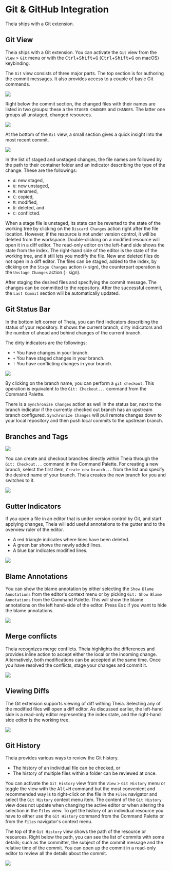 # Git & GitHub Integration

Theia ships with a Git extension.

## Git View

Theia ships with a Git extension. You can activate the `Git` view from the `View` > `Git` menu or with the <kbd>Ctrl</kbd>+<kbd>Shift</kbd>+<kbd>G</kbd> (<kbd>Ctrl</kbd>+<kbd>Shift</kbd>+<kbd>G</kbd> on macOS) keybinding.

The `Git` view consists of three major parts. The top section is for authoring the commit messages. It also provides access to a couple of basic Git commands.

![](./images/4_3_Git_and_GitHub_Integration/git_commit_message.jpg)

Right below the commit section, the changed files with their names are listed in two groups: these a the `STAGED CHANGES` and `CHANGES`. The latter one groups all unstaged, changed resources.

![](./images/4_3_Git_and_GitHub_Integration/git_file_changes.jpg)

At the bottom of the `Git` view, a small section gives a quick insight into the most recent commit.

![](./images/4_3_Git_and_GitHub_Integration/git_last_commit.jpg)

In the list of staged and unstaged changes, the file names are followed by the path to their container folder and an indicator describing the type of the change. These are the followings:
 - `A`: new staged,
 - `U`: new unstaged,
 - `R`: renamed,
 - `C`: copied,
 - `M`: modified,
 - `D`: deleted, and
 - `C`: conflicted.

When a stage file is unstaged, its state can be reverted to the state of the working tree by clicking on the `Discard Changes` action right after the file location. However, if the resource is not under version control, it will be deleted from the workspace. Double-clicking on a modified resource will open it in a diff editor. The read-only editor on the left-hand side shows the state from the index. The right-hand side of the editor is the state of the working tree, and it still lets you modify the file. New and deleted files do not open in a diff editor. The files can be staged, added to the index, by clicking on the `Stage Changes` action (`+` sign), the counterpart operation is the `Unstage Changes` action (`-` sign).

After staging the desired files and specifying the commit message. The changes can be committed to the repository. After the successful commit, the `Last Commit` section will be automatically updated.

## Git Status Bar

In the bottom left corner of Theia, you can find indicators describing the status of your repository. It shows the current branch, dirty indicators and the number of ahead and behind changes of the current branch.

The dirty indicators are the followings:
 - `*` You have changes in your branch.
 - `+` You have staged changes in your branch.
 - `!` You have conflicting changes in your branch.

![](./images/4_3_Git_and_GitHub_Integration/git_status_bar.jpg)

By clicking on the branch name, you can perform a `git checkout`. This operation is equivalent to the `Git: Checkout...` command from the Command Palette.

There is a `Synchronize Changes` action as well in the status bar, next to the branch indicator if the currently checked out branch has an upstream branch configured. `Synchronize Changes` will pull remote changes down to your local repository and then push local commits to the upstream branch.

## Branches and Tags

![](./images/4_3_Git_and_GitHub_Integration/git_checkout_command.jpg)

You can create and checkout branches directly within Theia through the `Git: Checkout...` command in the Command Palette. For creating a new branch, select the first item, `Create new branch...` from the list and specify the desired name of your branch. Theia creates the new branch for you and switches to it.

![](./images/4_3_Git_and_GitHub_Integration/git_checkout_branches.jpg)

## Gutter Indicators

If you open a file in an editor that is under version control by Git, and start applying changes, Theia will add useful annotations to the gutter and to the overview ruler of the editor.

 - A red triangle indicates where lines have been deleted.
 - A green bar shows the newly added lines.
 - A blue bar indicates modified lines.

![](./images/4_3_Git_and_GitHub_Integration/git_gutter.jpg)

## Blame Annotations

You can show the blame annotation by either selecting the `Show Blame Annotations` from the editor's context menu or by picking `Git: Show Blame Annotations` from the Command Palette. This will show the blame annotations on the left hand-side of the editor. Press <kbd>Esc</kbd> if you want to hide the blame annotations.

![](./images/4_3_Git_and_GitHub_Integration/git_blame_annotations.jpg)

## Merge conflicts

Theia recognizes merge conflicts. Theia highlights the differences and provides inline action to accept either the local or the incoming change. Alternatively, both modifications can be accepted at the same time. Once you have resolved the conflicts, stage your changes and commit it.

![](./images/4_3_Git_and_GitHub_Integration/git_merge_conflicts.jpg)

## Viewing Diffs

The Git extension supports viewing of diff withing Theia. Selecting any of the modified files will open a diff editor. As discussed earlier, the left-hand side is a read-only editor representing the index state, and the right-hand side editor is the working tree.

![](./images/4_3_Git_and_GitHub_Integration/git_diff.jpg)

## Git History

Theia provides various ways to review the Git history.

 - The history of an individual file can be checked, or
 - The history of multiple files within a folder can be reviewed at once.

You can activate the `Git History` view from the `View` > `Git History` menu or toggle the view with the <kbd>Alt</kbd>+<kbd>H</kbd> command but the most convenient and recommended way is to right-click on the file in the `Files` navigator and select the `Git History` context menu item. The content of the `Git History` view does not update when changing the active editor or when altering the selection in the `Files` view. To get the history of an individual resource you have to either use the `Git History` command from the Command Palette or from the `Files` navigator's context menu.

The top of the `Git History` view shows the path of the resource or resources. Right below the path, you can see the list of commits with some details; such as the committer, the subject of the commit message and the relative time of the commit. You can open up the commit in a read-only editor to review all the details about the commit.

![](./images/4_3_Git_and_GitHub_Integration/git_history.jpg)

